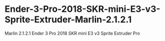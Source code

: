 # Ender-3-Pro-2018-SKR-mini-E3-v3-Sprite-Extruder-Marlin-2.1.2.1
Marlin 2.1.2.1 Ender 3 Pro 2018 SKR mini E3 v3 Sprite Extruder Pro 

